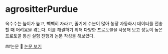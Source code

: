 # agrositterPurdue

옥수수는 높이가 높고, 빽빽히 자라고, 줄기에 수분이 많아 농장 자동화시 데이터를 전송할 때 어려움을 겪는다. 
이를 해결하기 위해 다양한 프로토콜을 사용해 보고 성능이 높은 프로토콜 통신 실험 진행과 논문 작성을 해보았다.


##논문
:herb: [논문 보기](https://github.com/sumin416/agrositterPurdue/blob/master/agrositter_final_report.docx)
